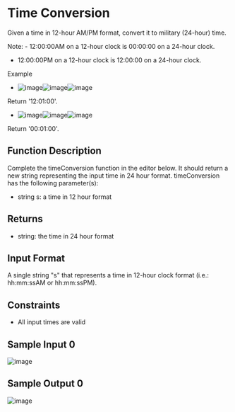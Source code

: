 # Time Conversion
Given a time in	12-hour AM/PM format, convert it to military (24-hour) time.

Note: - 12:00:00AM on a 12-hour clock is 00:00:00 on a 24-hour clock.
- 12:00:00PM on a 12-hour clock is 12:00:00 on a 24-hour clock.

Example

* ![image](https://github.com/user-attachments/assets/dbdc8684-f831-4423-822c-1977bcdbf210)![image](https://github.com/user-attachments/assets/dd93cb41-f782-4418-a58a-973a9a3a63ed)![image](https://github.com/user-attachments/assets/42936f1a-5a9f-44d0-8a68-fd7437507896)

Return '12:01:00'.

*  ![image](https://github.com/user-attachments/assets/dbdc8684-f831-4423-822c-1977bcdbf210)![image](https://github.com/user-attachments/assets/dd93cb41-f782-4418-a58a-973a9a3a63ed)![image](https://github.com/user-attachments/assets/de7ab84f-7f13-43e7-a3be-3cb6a2235770)


Return '00:01:00'.

## Function Description

Complete the timeConversion function in the editor below. It should return a new string representing the input time in 24 hour format.
timeConversion has the following parameter(s):

* string s: a time in	12 hour format

## Returns

* string: the time in 24 hour format

## Input Format

A single string	 "s" that represents a time in	12-hour clock format (i.e.:	hh:mm:ssAM or	hh:mm:ssPM).

## Constraints

* All input times are valid

## Sample Input 0

 ![image](https://github.com/user-attachments/assets/6412f40a-a2b8-48d1-a41e-05ebeeef7ef6)
 
## Sample Output 0

 ![image](https://github.com/user-attachments/assets/a38fbd4d-fd37-4a63-b675-c9bf0b7c05a8)
 

